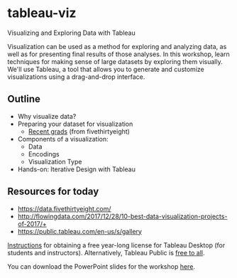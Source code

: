 # tableau-viz
Visualizing and Exploring Data with Tableau

Visualization can be used as a method for exploring and analyzing data, as well as for presenting final results of those analyses. In this workshop, learn techniques for making sense of large datasets by exploring them visually. We'll use Tableau, a tool that allows you to generate and customize visualizations using a drag-and-drop interface.

## Outline

* Why visualize data?
* Preparing your dataset for visualization
    * [Recent grads](https://raw.githubusercontent.com/cornell-colab/tableau-viz/master/college-majors-from-538/recent-grads.csv) (from fivethirtyeight)
* Components of a visualization:
    * Data
    * Encodings
    * Visualization Type
* Hands-on: Iterative Design with Tableau


## Resources for today

* https://data.fivethirtyeight.com/
* http://flowingdata.com/2017/12/28/10-best-data-visualization-projects-of-2017/+
* https://public.tableau.com/en-us/s/gallery

[Instructions](https://it.cornell.edu/software-licensing/tableau-licensing) for obtaining a free year-long license for Tableau Desktop (for students and instructors). Alternatively, Tableau Public is [free to all](https://public.tableau.com/en-us/s/).

You can download the PowerPoint slides for the workshop [here](https://cornell.box.com/s/que80it8w72mp3a3tf251xljp0bb86h9).
